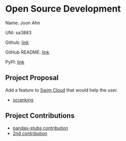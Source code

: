 # Open Source Development

Name: Joon Ahn

UNI: sa3883

Github: [link](https://github.com/joon0110)

GitHub README: [link](https://github.com/joon0110/joon0110/blob/main/README.md)

PyPI: [link](https://pypi.org/user/joon0110/)

## Project Proposal

Add a feature to [Swim Cloud](https://www.swimcloud.com) that would help the user.

- [scranking](https://github.com/joon0110/scranking)

## Project Contributions

- [pandas-stubs contribution](https://github.com/pandas-dev/pandas-stubs/pull/590)
- [2nd contribution](https://github.com/el3030/splitinerary/pull/26)
